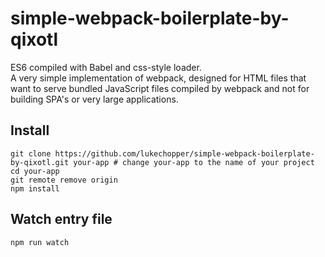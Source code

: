 # simple-webpack-boilerplate-by-qixotl
ES6 compiled with Babel and css-style loader.
<br /> 
A very simple implementation of webpack, designed for HTML files that want to serve bundled JavaScript files compiled by webpack and not for building SPA's or very large applications.

## Install
```
git clone https://github.com/lukechopper/simple-webpack-boilerplate-by-qixotl.git your-app # change your-app to the name of your project
cd your-app
git remote remove origin
npm install
```

## Watch entry file
```
npm run watch
```

